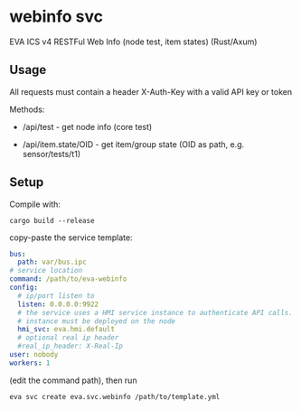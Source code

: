 # webinfo svc

EVA ICS v4 RESTFul Web Info (node test, item states) (Rust/Axum)

## Usage

All requests must contain a header X-Auth-Key with a valid API key or token

Methods:

* /api/test - get node info (core test)

* /api/item.state/OID - get item/group state (OID as path, e.g. sensor/tests/t1)

## Setup

Compile with:

```
cargo build --release
```

copy-paste the service template:

```yaml
bus:
  path: var/bus.ipc
# service location
command: /path/to/eva-webinfo
config:
  # ip/port listen to
  listen: 0.0.0.0:9922
  # the service uses a HMI service instance to authenticate API calls. An
  # instance must be deployed on the node
  hmi_svc: eva.hmi.default
  # optional real ip header
  #real_ip_header: X-Real-Ip
user: nobody
workers: 1
```

(edit the command path), then run

```shell
eva svc create eva.svc.webinfo /path/to/template.yml
```
